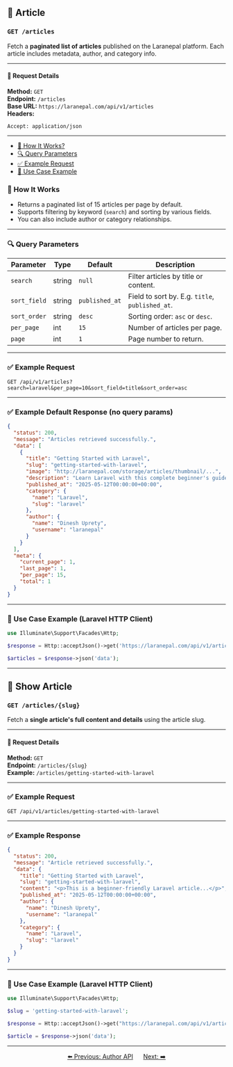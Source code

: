   
<a name="article-api"></a>

## 📂 Article

### `GET /articles`

Fetch a **paginated list of articles** published on the Laranepal platform. Each article includes metadata, author, and category info.

---

#### 🧾 Request Details

**Method:** `GET`  
**Endpoint:** `/articles`  
**Base URL:** `https://laranepal.com/api/v1/articles`  
**Headers:**

```http
Accept: application/json
```

---

- [🧠 How It Works?](#how-it-works-articles)
- [🔍 Query Parameters](#query-parameters-articles)
- [✅ Example Request](#example-request-articles)
- [🔗 Use Case Example](#use-case-example-articles)

<a name="how-it-works-articles"></a>

### 🧠 How It Works

- Returns a paginated list of 15 articles per page by default.
- Supports filtering by keyword (`search`) and sorting by various fields.
- You can also include author or category relationships.

---

<a name="query-parameters-articles"></a>

### 🔍 Query Parameters

| Parameter     | Type   | Default     | Description                                              |
|--------------|--------|-------------|----------------------------------------------------------|
| `search`     | string | `null`      | Filter articles by title or content.                    |
| `sort_field` | string | `published_at` | Field to sort by. E.g. `title`, `published_at`.         |
| `sort_order` | string | `desc`      | Sorting order: `asc` or `desc`.                         |
| `per_page`   | int    | `15`        | Number of articles per page.                            |
| `page`       | int    | `1`         | Page number to return.                                  |

---

<a name="example-request-articles"></a>

### ✅ Example Request

```http
GET /api/v1/articles?search=laravel&per_page=10&sort_field=title&sort_order=asc
```

---

### ✅ Example Default Response (no query params)

```json
{
  "status": 200,
  "message": "Articles retrieved successfully.",
  "data": [
    {
      "title": "Getting Started with Laravel",
      "slug": "getting-started-with-laravel",
      "image": "http://laranepal.com/storage/articles/thumbnail/...",
      "description": "Learn Laravel with this complete beginner's guide...",
      "published_at": "2025-05-12T00:00:00+00:00",
      "category": {
        "name": "Laravel",
        "slug": "laravel"
      },
      "author": {
        "name": "Dinesh Uprety",
        "username": "laranepal"
      }
    }
  ],
  "meta": {
    "current_page": 1,
    "last_page": 1,
    "per_page": 15,
    "total": 1
  }
}
```

---

<a name="use-case-example-articles"></a>

### 🔗 Use Case Example (Laravel HTTP Client)

```php
use Illuminate\Support\Facades\Http;

$response = Http::acceptJson()->get('https://laranepal.com/api/v1/articles');

$articles = $response->json('data');
```

---

<a name="article-show-api"></a>

## 📄 Show Article

### `GET /articles/{slug}`

Fetch a **single article's full content and details** using the article slug.

---

#### 🧾 Request Details

**Method:** `GET`  
**Endpoint:** `/articles/{slug}`  
**Example:** `/articles/getting-started-with-laravel`

---

### ✅ Example Request

```http
GET /api/v1/articles/getting-started-with-laravel
```

---

### ✅ Example Response

```json
{
  "status": 200,
  "message": "Article retrieved successfully.",
  "data": {
    "title": "Getting Started with Laravel",
    "slug": "getting-started-with-laravel",
    "content": "<p>This is a beginner-friendly Laravel article...</p>",
    "published_at": "2025-05-12T00:00:00+00:00",
    "author": {
      "name": "Dinesh Uprety",
      "username": "laranepal"
    },
    "category": {
      "name": "Laravel",
      "slug": "laravel"
    }
  }
}
```

---

### 🔗 Use Case Example (Laravel HTTP Client)

```php
use Illuminate\Support\Facades\Http;

$slug = 'getting-started-with-laravel';

$response = Http::acceptJson()->get("https://laranepal.com/api/v1/articles/{$slug}");

$article = $response->json('data');
```

---

<p align="center">
  <a href="author">⬅️ Previous: Author API</a> &nbsp;&nbsp;&nbsp;&nbsp;
  <a href="javascript::void(0)">Next:  ➡️</a>
</p>
